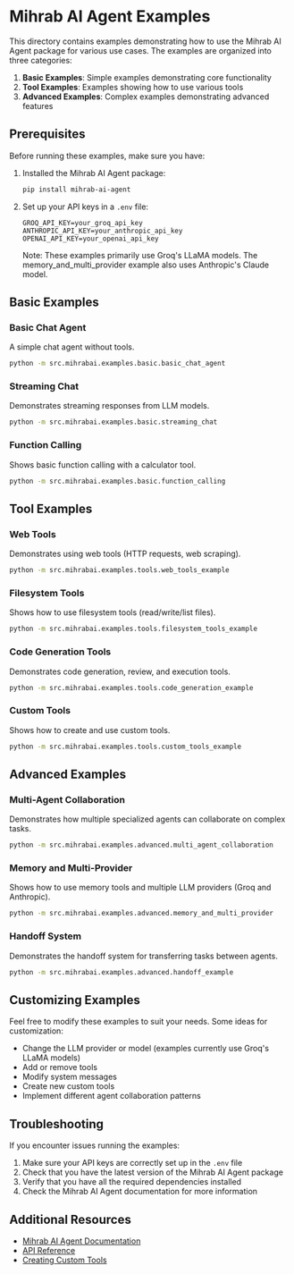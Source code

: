 # Mihrab AI Agent Examples

This directory contains examples demonstrating how to use the Mihrab AI Agent package for various use cases. The examples are organized into three categories:

1. **Basic Examples**: Simple examples demonstrating core functionality
2. **Tool Examples**: Examples showing how to use various tools
3. **Advanced Examples**: Complex examples demonstrating advanced features

## Prerequisites

Before running these examples, make sure you have:

1. Installed the Mihrab AI Agent package:
   ```bash
   pip install mihrab-ai-agent
   ```

2. Set up your API keys in a `.env` file:
   ```
   GROQ_API_KEY=your_groq_api_key
   ANTHROPIC_API_KEY=your_anthropic_api_key
   OPENAI_API_KEY=your_openai_api_key
   ```

   Note: These examples primarily use Groq's LLaMA models. The memory_and_multi_provider example also uses Anthropic's Claude model.

## Basic Examples

### Basic Chat Agent
A simple chat agent without tools.
```bash
python -m src.mihrabai.examples.basic.basic_chat_agent
```

### Streaming Chat
Demonstrates streaming responses from LLM models.
```bash
python -m src.mihrabai.examples.basic.streaming_chat
```

### Function Calling
Shows basic function calling with a calculator tool.
```bash
python -m src.mihrabai.examples.basic.function_calling
```

## Tool Examples

### Web Tools
Demonstrates using web tools (HTTP requests, web scraping).
```bash
python -m src.mihrabai.examples.tools.web_tools_example
```

### Filesystem Tools
Shows how to use filesystem tools (read/write/list files).
```bash
python -m src.mihrabai.examples.tools.filesystem_tools_example
```

### Code Generation Tools
Demonstrates code generation, review, and execution tools.
```bash
python -m src.mihrabai.examples.tools.code_generation_example
```

### Custom Tools
Shows how to create and use custom tools.
```bash
python -m src.mihrabai.examples.tools.custom_tools_example
```

## Advanced Examples

### Multi-Agent Collaboration
Demonstrates how multiple specialized agents can collaborate on complex tasks.
```bash
python -m src.mihrabai.examples.advanced.multi_agent_collaboration
```

### Memory and Multi-Provider
Shows how to use memory tools and multiple LLM providers (Groq and Anthropic).
```bash
python -m src.mihrabai.examples.advanced.memory_and_multi_provider
```

### Handoff System
Demonstrates the handoff system for transferring tasks between agents.
```bash
python -m src.mihrabai.examples.advanced.handoff_example
```

## Customizing Examples

Feel free to modify these examples to suit your needs. Some ideas for customization:

- Change the LLM provider or model (examples currently use Groq's LLaMA models)
- Add or remove tools
- Modify system messages
- Create new custom tools
- Implement different agent collaboration patterns

## Troubleshooting

If you encounter issues running the examples:

1. Make sure your API keys are correctly set up in the `.env` file
2. Check that you have the latest version of the Mihrab AI Agent package
3. Verify that you have all the required dependencies installed
4. Check the Mihrab AI Agent documentation for more information

## Additional Resources

- [Mihrab AI Agent Documentation](https://github.com/yourusername/mihrab-ai-agent/docs)
- [API Reference](https://github.com/yourusername/mihrab-ai-agent/docs/api_reference.md)
- [Creating Custom Tools](https://github.com/yourusername/mihrab-ai-agent/docs/creating_custom_tools.md) 